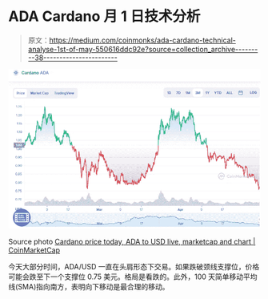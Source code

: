 # ADA Cardano 月 1 日技术分析

> 原文：<https://medium.com/coinmonks/ada-cardano-technical-analyse-1st-of-may-550616ddc92e?source=collection_archive---------38----------------------->

![](img/6bba0afcb0cd4e029fc2eb1931238fec.png)

Source photo [Cardano price today, ADA to USD live, marketcap and chart | CoinMarketCap](https://coinmarketcap.com/currencies/cardano/)

今天大部分时间，ADA/USD 一直在头肩形态下交易。如果跌破颈线支撑位，价格可能会跌至下一个支撑位 0.75 美元。格局是看跌的。此外，100 天简单移动平均线(SMA)指向南方，表明向下移动是最合理的移动。